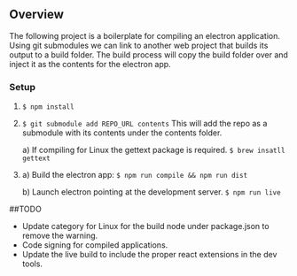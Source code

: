 ## Overview
The following project is a boilerplate for compiling an electron application. Using git submodules we can 
link to another web project that builds its output to a build folder. The build process will copy the build
folder over and inject it as the contents for the electron app.

### Setup

1) ``` $ npm install ```

2) ``` $ git submodule add REPO_URL contents ``` This will add the repo as a submodule with its contents
under the contents folder.
    
    a) If compiling for Linux the gettext package is required. ```$ brew insatll gettext ```

3)
    a) Build the electron app: ``` $ npm run compile && npm run dist ```

    b) Launch electron pointing at the development server. ```$ npm run live ```

##TODO
- Update category for Linux for the build node under package.json to remove the warning.
- Code signing for compiled applications.
- Update the live build to include the proper react extensions in the dev tools.
